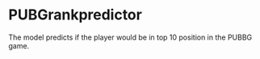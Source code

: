 # PUBGrankpredictor
The model predicts if the player would be in top 10 position in the PUBBG game.
